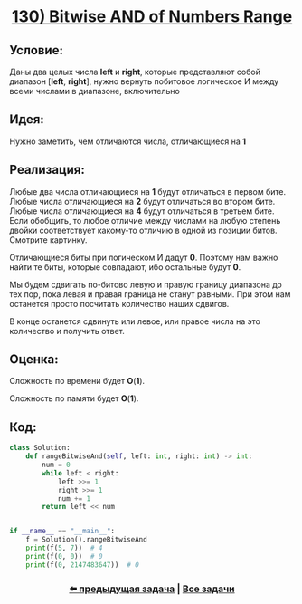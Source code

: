 <div align='center'>
<h1><a href='https://leetcode.com/problems/bitwise-and-of-numbers-range/description/'><strong>130) Bitwise AND of Numbers Range</strong></a></h1>
</div>

## **Условие:**

Даны два целых числа **left** и **right**, которые представляют собой диапазон [**left**, **right**], нужно вернуть побитовое логическое И между всеми числами в диапазоне, включительно

## **Идея:**

Нужно заметить, чем отличаются числа, отличающиеся на **1**

## **Реализация:**

Любые два числа отличающиеся на **1** будут отличаться в первом бите. Любые числа отличающиеся на **2** будут отличаться во втором бите. Любые числа отличающиеся на **4** будут отличаться в третьем бите. Если обобщить, то любое отличие между числами на любую степень двойки соответствует какому-то отличию в одной из позиции битов. Смотрите картинку.

Отличающиеся биты при логическом И дадут **0**. Поэтому нам важно найти те биты, которые совпадают, ибо остальные будут **0**.

Мы будем сдвигать по-битово левую и правую границу диапазона до тех пор, пока левая и правая граница не станут равными. При этом нам останется просто посчитать количество наших сдвигов.

В конце останется сдвинуть или левое, или правое числа на это количество и получить ответ.



## **Оценка:**

Сложность по времени будет **O**(**1**).

Сложность по памяти будет **O**(**1**).

## Код:
```python
class Solution:
    def rangeBitwiseAnd(self, left: int, right: int) -> int:
        num = 0
        while left < right:
            left >>= 1
            right >>= 1
            num += 1
        return left << num


if __name__ == "__main__":
    f = Solution().rangeBitwiseAnd
    print(f(5, 7))  # 4
    print(f(0, 0))  # 0
    print(f(0, 2147483647))  # 0

```

<div align='center'><h3><a href='https://github.com/TAskMAster339/PythonAlgorithms/tree/main/129.Single%20Number%20II'>⬅️ предыдущая задача</a>&nbsp;|&nbsp;<a href='https://github.com/TAskMAster339/PythonAlgorithms/tree/main/README.md'>Все задачи</a></h3></div>
